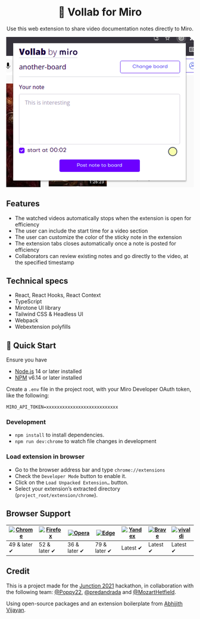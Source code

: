 <h1 align="center">🚀 Vollab for Miro</h1>
<p align="center">Use this web extension to share video documentation notes
directly to Miro.</p>
<p align="center"><img src="./assets/cover.png" alt="Vollab presentation picture" /></p>

## Features

- The watched videos automatically stops when the extension is open for efficiency
- The user can include the start time for a video section
- The user can customize the color of the sticky note in the extension
- The extension tabs closes automatically once a note is posted for efficiency
- Collaborators can review existing notes and go directly to the video, at the specified timestamp

## Technical specs

- React, React Hooks, React Context
- TypeScript
- Mirotone UI library
- Tailwind CSS & Headless UI
- Webpack
- Webextension polyfills

## 🚀 Quick Start

Ensure you have

- [Node.js](https://nodejs.org) 14 or later installed
- [NPM](https://www.npmjs.com/) v6.14 or later installed

Create a `.env` file in the project root, with your Miro Developer OAuth token,
like the following:

```
MIRO_API_TOKEN=xxxxxxxxxxxxxxxxxxxxxxxxxxx
```

### Development

- `npm install` to install dependencies.
- `npm run dev:chrome` to watch file changes in development


### Load extension in browser

- Go to the browser address bar and type `chrome://extensions`
- Check the `Developer Mode` button to enable it.
- Click on the `Load Unpacked Extension…` button.
- Select your extension’s extracted directory (`project_root/extension/chrome`).

## Browser Support

| [![Chrome](https://raw.github.com/alrra/browser-logos/master/src/chrome/chrome_48x48.png)](/) | [![Firefox](https://raw.github.com/alrra/browser-logos/master/src/firefox/firefox_48x48.png)](/) | [![Opera](https://raw.github.com/alrra/browser-logos/master/src/opera/opera_48x48.png)](/) | [![Edge](https://raw.github.com/alrra/browser-logos/master/src/edge/edge_48x48.png)](/) | [![Yandex](https://raw.github.com/alrra/browser-logos/master/src/yandex/yandex_48x48.png)](/) | [![Brave](https://raw.github.com/alrra/browser-logos/master/src/brave/brave_48x48.png)](/) | [![vivaldi](https://raw.github.com/alrra/browser-logos/master/src/vivaldi/vivaldi_48x48.png)](/) |
| --------------------------------------------------------------------------------------------- | ------------------------------------------------------------------------------------------------ | ------------------------------------------------------------------------------------------ | --------------------------------------------------------------------------------------- | --------------------------------------------------------------------------------------------- | ------------------------------------------------------------------------------------------ | ------------------------------------------------------------------------------------------------ |
| 49 & later ✔                                                                                  | 52 & later ✔                                                                                     | 36 & later ✔                                                                               | 79 & later ✔                                                                            | Latest ✔                                                                                      | Latest ✔                                                                                   | Latest ✔                                                                                         |


## Credit

This is a project made for the [Junction 2021](https://www.junction2021.com/)
hackathon, in collaboration with the following team:
[@Poppy22](https://github.com/Poppy22),
[@predandrada](https://github.com/predandrada) and
[@MozartHetfield](https://github.com/MozartHetfield).


Using open-source packages and an extension boilerplate from
[Abhijith Vijayan](https://abhijithvijayan.in).
